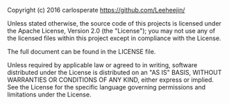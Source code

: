 Copyright (c) 2016 carlosperate https://github.com/Leeheejin/

Unless stated otherwise, the source code of this projects is licensed under the Apache License, Version 2.0 (the "License");
you may not use any of the licensed files within this project except in compliance with the License.

The full document can be found in the LICENSE file.

Unless required by applicable law or agreed to in writing, software distributed under the License is distributed on an "AS IS" 
BASIS, WITHOUT WARRANTIES OR CONDITIONS OF ANY KIND, either express or implied. 
See the License for the specific language governing permissions and limitations under the License.

